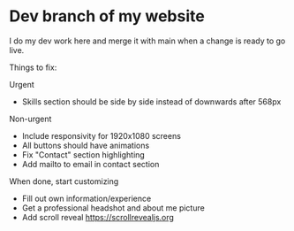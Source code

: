 # Dev branch of my website
I do my dev work here and merge it with main when a change is ready to go live.

Things to fix:

Urgent
- Skills section should be side by side instead of downwards after 568px

Non-urgent
- Include responsivity for 1920x1080 screens
- All buttons should have animations
- Fix "Contact" section highlighting
- Add mailto to email in contact section

When done, start customizing
- Fill out own information/experience
- Get a professional headshot and about me picture
- Add scroll reveal https://scrollrevealjs.org
